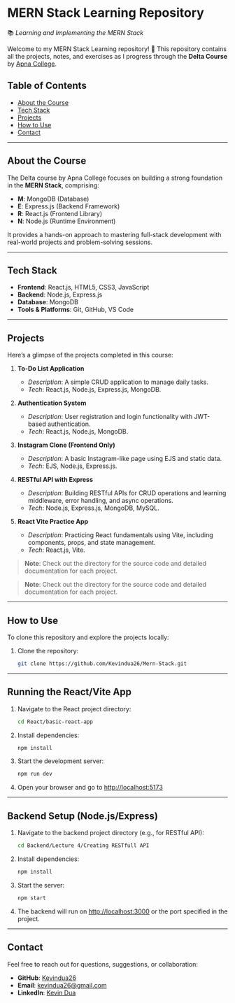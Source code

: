 # MERN Stack Learning Repository

📚 _Learning and Implementing the MERN Stack_

Welcome to my MERN Stack Learning repository! 🚀 This repository contains all the projects, notes, and exercises as I progress through the **Delta Course** by [Apna College](https://www.apnacollege.in/).

## Table of Contents

- [About the Course](#about-the-course)
- [Tech Stack](#tech-stack)
- [Projects](#projects)
- [How to Use](#how-to-use)
- [Contact](#contact)

---

## About the Course

The Delta course by Apna College focuses on building a strong foundation in the **MERN Stack**, comprising:

- **M**: MongoDB (Database)
- **E**: Express.js (Backend Framework)
- **R**: React.js (Frontend Library)
- **N**: Node.js (Runtime Environment)

It provides a hands-on approach to mastering full-stack development with real-world projects and problem-solving sessions.

---

## Tech Stack

- **Frontend**: React.js, HTML5, CSS3, JavaScript
- **Backend**: Node.js, Express.js
- **Database**: MongoDB
- **Tools & Platforms**: Git, GitHub, VS Code

---

## Projects

Here’s a glimpse of the projects completed in this course:

1. **To-Do List Application**

   - _Description_: A simple CRUD application to manage daily tasks.
   - _Tech_: React.js, Node.js, Express.js, MongoDB.

2. **Authentication System**

   - _Description_: User registration and login functionality with JWT-based authentication.
   - _Tech_: React.js, Node.js, MongoDB.

3. **Instagram Clone (Frontend Only)**

   - _Description_: A basic Instagram-like page using EJS and static data.
   - _Tech_: EJS, Node.js, Express.js.

4. **RESTful API with Express**

   - _Description_: Building RESTful APIs for CRUD operations and learning middleware, error handling, and async operations.
   - _Tech_: Node.js, Express.js, MongoDB, MySQL.

5. **React Vite Practice App**
   - _Description_: Practicing React fundamentals using Vite, including components, props, and state management.
   - _Tech_: React.js, Vite.

> **Note**: Check out the directory for the source code and detailed documentation for each project.

> **Note**: Check out the directory for the source code and detailed documentation for each project.

---

## How to Use

To clone this repository and explore the projects locally:

1. Clone the repository:

   ```bash
   git clone https://github.com/Kevindua26/Mern-Stack.git
   ```

---

## Running the React/Vite App

1. Navigate to the React project directory:

   ```bash
   cd React/basic-react-app
   ```

2. Install dependencies:

   ```bash
   npm install
   ```

3. Start the development server:

   ```bash
   npm run dev
   ```

4. Open your browser and go to [http://localhost:5173](http://localhost:5173)

---

## Backend Setup (Node.js/Express)

1. Navigate to the backend project directory (e.g., for RESTful API):

   ```bash
   cd Backend/Lecture 4/Creating RESTfull API
   ```

2. Install dependencies:

   ```bash
   npm install

   ```

3. Start the server:

   ```bash
   npm start
   ```

4. The backend will run on [http://localhost:3000](http://localhost:3000) or the port specified in the project.

---

## Contact

Feel free to reach out for questions, suggestions, or collaboration:

- **GitHub**: [Kevindua26](https://github.com/Kevindua26)
- **Email**: kevindua26@gmail.com
- **LinkedIn**: [Kevin Dua](https://www.linkedin.com/in/kaivalaya-dua/)
